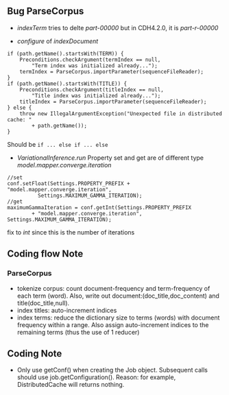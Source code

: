 ## Bug ParseCorpus ##

* *indexTerm* tries to delte *part-00000* but in CDH4.2.0, it is *part-r-00000* 

* *configure* of *indexDocument*
```
if (path.getName().startsWith(TERM)) {
    Preconditions.checkArgument(termIndex == null,
    	"Term index was initialized already...");
    termIndex = ParseCorpus.importParameter(sequenceFileReader);
}
if (path.getName().startsWith(TITLE)) {
    Preconditions.checkArgument(titleIndex == null,
    	"Title index was initialized already...");
    titleIndex = ParseCorpus.importParameter(sequenceFileReader);
} else {
    throw new IllegalArgumentException("Unexpected file in distributed cache: "
    	+ path.getName());
} 
```
Should be `if ... else if ... else`
	
* *VariationalInference.run* Property set and get are of different type *model.mapper.converge.iteration*
```
//set
conf.setFloat(Settings.PROPERTY_PREFIX + "model.mapper.converge.iteration",
          Settings.MAXIMUM_GAMMA_ITERATION);
//get     
maximumGammaIteration = conf.getInt(Settings.PROPERTY_PREFIX
        + "model.mapper.converge.iteration", Settings.MAXIMUM_GAMMA_ITERATION);          
```

fix to *int* since this is the number of iterations

## Coding flow Note ##


### ParseCorpus ###
* tokenize corpus: count document-frequency and term-frequency of each term (word). Also, write out document:(doc_title,doc_content) and title(doc_title,null).
* index titles: auto-increment indices
* index terms: reduce the dictionary size to terms (words) with document frequency within a range. Also assign auto-increment indices to the remaining terms (thus the use of 1 reducer)




## Coding Note ##
* Only use getConf() when creating the Job object. Subsequent calls should use job.getConfiguration(). Reason: for example, DistributedCache will returns nothing. 